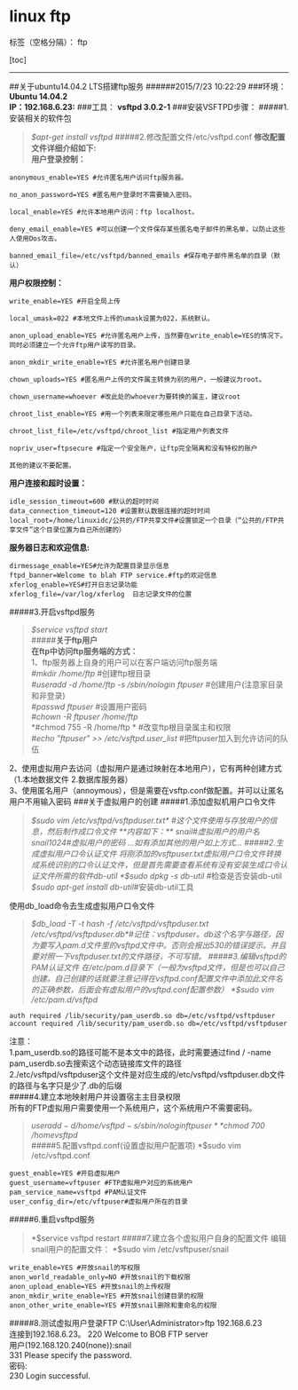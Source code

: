 # linux ftp


标签（空格分隔）： ftp

[toc]

---
##关于ubuntu14.04.2 LTS搭建ftp服务
######2015/7/23 10:22:29 
###环境：
**Ubuntu 14.04.2**   
**IP：192.168.6.23:**
###工具：
**vsftpd 3.0.2-1**
###安装VSFTPD步骤：
#####1.安装相关的软件包
>*$apt-get install vsftpd*
#####2.修改配置文件/etc/vsftpd.conf
**修改配置文件详细介绍如下:**     
**用户登录控制：**   

    anonymous_enable=YES #允许匿名用户访问ftp服务器。

    no_anon_password=YES #匿名用户登录时不需要输入密码。

    local_enable=YES #允许本地用户访问：ftp localhost。
    
    deny_email_enable=YES #可以创建一个文件保存某些匿名电子邮件的黑名单，以防止这些人使用Dos攻击。
    
    banned_email_file=/etc/vsftpd/banned_emails #保存电子邮件黑名单的目录（默认）
    
**用户权限控制：**
    
    write_enable=YES #开启全局上传
    
    local_umask=022 #本地文件上传的umask设置为022，系统默认。
    
    anon_upload_enable=YES #允许匿名用户上传，当然要在write_enable=YES的情况下。同时必须建立一个允许ftp用户读写的目录。
    
    anon_mkdir_write_enable=YES #允许匿名用户创建目录
    
    chown_uploads=YES #匿名用户上传的文件属主转换为别的用户，一般建议为root。
    
    chown_username=whoever #改此处的whoever为要转换的属主，建议root
    
    chroot_list_enable=YES #用一个列表来限定哪些用户只能在自己目录下活动。
    
    chroot_list_file=/etc/vsftpd/chroot_list #指定用户列表文件
    
    nopriv_user=ftpsecure #指定一个安全账户，让ftp完全隔离和没有特权的账户
    
    其他的建议不要配置。
    
**用户连接和超时设置：**
    
    idle_session_timeout=600 #默认的超时时间
    data_connection_timeout=120 #设置默认数据连接的超时时间
    local_root=/home/linuxidc/公共的/FTP共享文件#设置锁定一个目录（“公共的/FTP共享文件”这个目录位置为自己所创建的）
    
**服务器日志和欢迎信息:**   

    dirmessage_enable=YES#允许为配置目录显示信息  
    ftpd_banner=Welcome to blah FTP service.#ftp的欢迎信息  
    xferlog_enable=YES#打开日志记录功能   
    xferlog_file=/var/log/xferlog  日志记录文件的位置  
#####3.开启vsftpd服务
>*$service vsftpd start*    
#####**关于ftp用户**     
**在ftp中访问ftp服务端的方式：**   
1、ftp服务器上自身的用户可以在客户端访问ftp服务端    
>*#mkdir /home/ftp* #创建ftp根目录                                                                      
>*#useradd  -d   /home/ftp -s /sbin/nologin ftpuser*         #创建用户(注意家目录和非登录)         
>*#passwd  ftpuser*     #设置用户密码                                                             
>*#chown -R ftpuser  /home/ftp*                                             
>*#chmod 755 -R /home/ftp *          #改变ftp根目录属主和权限        
>*#echo "ftpuser" >> /etc/vsftpd.user_list*      #把ftpuser加入到允许访问的队伍        
       
2、使用虚拟用户去访问（虚拟用户是通过映射在本地用户），它有两种创建方式（1.本地数据文件 2.数据库服务器）    
3、使用匿名用户（annoymous），但是需要在vsftp.conf做配置。并可以让匿名用户不用输入密码
###关于虚拟用户的创建
#####1.添加虚拟机用户口令文件
>*$sudo vim /etc/vsftpd/vsftpduser.txt* #这个文件使用与存放用户的信息，然后制作成口令文件  
>**内容如下：**     
    snail#虚拟用户的用户名     
    snail1024#虚拟用户的密码   
	...如有添加其他的用户如上方式...
#####2.生成虚拟用户口令认证文件
将刚添加的vsftpuser.txt虚拟用户口令文件转换成系统识别的口令认证文件，但是首先需要查看系统有没有安装生成口令认证文件所需的软件db-util
>*$sudo dpkg -s db-util*    #检查是否安装db-util    
>*$sudo apt-get install db-util*#安装db-util工具

使用db_load命令去生成虚拟用户口令文件
>*$db_load -T -t hash -f /etc/vsftpd/vsftpduser.txt /etc/vsftpd/vsftpduser.db*#记住：vsftpduser。db这个名字与路径，因为要写入pam.d文件里的vsftpd文件中。否则会报出530的错误提示。并且要对照一下vsftpduser.txt的文件路径，不可写错。
#####3.编辑vsftpd的PAM认证文件
在/etc/pam.d目录下（一般为vsftpd文件，但是也可以自己创建。自己创建的话就要注意记得在vsftpd.conf配置文件中添加此文件名的正确参数，后面会有虚拟用户的vsftpd.conf配置参数）
>*$sudo vim /etc/pam.d/vsftpd*   

    auth required /lib/security/pam_userdb.so db=/etc/vsftpd/vsftpduser
    account required /lib/security/pam_userdb.so db=/etc/vsftpd/vsftpduser
注意：    
1.pam_userdb.so的路径可能不是本文中的路径，此时需要通过find / -name pam_userdb.so去搜索这个动态链接库文件的路径       
2./etc/vsftpd/vsftpduser这个文件是对应生成的/etc/vsftpd/vsftpduser.db文件的路径与名字只是少了.db的后缀    
#####4.建立本地映射用户并设置宿主主目录权限   
所有的FTP虚拟用户需要使用一个系统用户，这个系统用户不需要密码。   
>*$useradd -d /home/vsftpd -s /sbin/nologin ftpuser*   
>*$chmod 700 /homevsftpd*   
#####5.配置vsftpd.conf(设置虚拟用户配置项)
>*$sudo vim /etc/vsftpd.conf    

    guest_enable=YES #开启虚拟用户
    guest_username=vftpuser #FTP虚拟用户对应的系统用户
    pam_service_name=vsftpd #PAM认证文件
    user_config_dir=/etc/vftpuser#虚拟用户所在的目录

#####6.重启vsftpd服务
>*$service vsftpd restart
#####7.建立各个虚拟用户自身的配置文件    
编辑snail用户的配置文件：
>*$sudo vim /etc/vsftpuser/snail

    write_enable=YES #开放snail的写权限
    anon_world_readable_only=NO #开放snail的下载权限
    anon_upload_enable=YES #开放snail的上传权限
    anon_mkdir_write_enable=YES #开放snail创建目录的权限
    anon_other_write_enable=YES #开放snail删除和重命名的权限
#####8.测试虚拟用户登录FTP
    C:\User\Administrator>ftp 192.168.6.23  
    连接到192.168.6.23。
    220 Welcome to BOB FTP server   
    用户(192.168.120.240(none)):snail   
    331 Please specify the password.   
    密码:  
    230 Login successful.